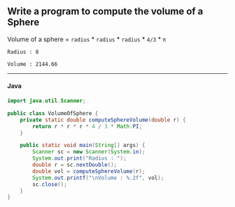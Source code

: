 ## Write a program to compute the volume of a Sphere

Volume of a sphere = ` radius ` * ` radius ` * ` radius ` * ` 4/3 ` * ` π `

```
Radius : 8

Volume : 2144.66
```

---

<CodeBlock slots="heading, code" repeat="1" languages="Java" />

#### Java

```java
import java.util.Scanner;

public class VolumeOfSphere {
	private static double computeSphereVolume(double r) {
		return r * r * r * 4 / 3 * Math.PI;
	}

	public static void main(String[] args) {
		Scanner sc = new Scanner(System.in);
		System.out.print("Radius : ");
		double r = sc.nextDouble();
		double vol = computeSphereVolume(r);
		System.out.printf("\nVolume : %.2f", vol);
		sc.close();
	}
}
```